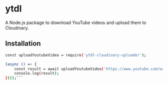 # ytdl

A Node.js package to download YouTube videos and upload them to Cloudinary.

## Installation

```bash
const uploadYoutubeVideo = require('ytdl-cloudinary-uploader');

(async () => {
    const result = await uploadYoutubeVideo('https://www.youtube.com/watch?v=example');
    console.log(result);
})();```
